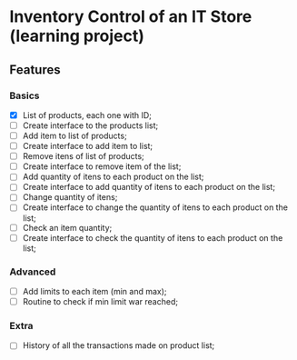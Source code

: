 # Inventory Control of an IT Store (learning project)

## Features

### Basics
- [x] List of products, each one with ID;
- [ ] Create interface to the products list;
- [ ] Add item to list of products;
- [ ] Create interface to add item to list;
- [ ] Remove itens of list of products;
- [ ] Create interface to remove item of the list;
- [ ] Add quantity of itens to each product on the list;
- [ ] Create interface to add quantity of itens to each product on the list;
- [ ] Change quantity of itens;
- [ ] Create interface to change the quantity of itens to each product on the list;
- [ ] Check an item quantity;
- [ ] Create interface to check the quantity of itens to each product on the list;

### Advanced
- [ ] Add limits to each item (min and max);
- [ ] Routine to check if min limit war reached;

### Extra
- [ ] History of all the transactions made on product list;
